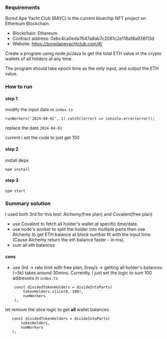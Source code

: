 ### Requirements
Bored Ape Yacht Club (BAYC) is the current bluechip NFT project on Ethereum Blockchain.  
- Blockchain: Ethereum
- Contract address: 0xbc4ca0eda7647a8ab7c2061c2e118a18a936f13d
- Website: https://boredapeyachtclub.com/#/    


Create a program using node.js/Java to get the total ETH value in the crypto wallets of all holders at any time.       


The program should take epoch time as the only input, and output the ETH value.    

### How to run 


#### step 1
modify the input date in `index.ts`
```
runWorkers('2024-04-02', 1).catch((error) => console.error(error));
```
replace the date `2024-04-02` 

current i set the code to just get 100

#### step 2
install deps
```
npm install
```

#### step 3
```
npm start
```

### Summary solution
I used both 3rd for this test: Alchemy(free plan) and Covalent(free plan) 
- use Covalent to fetch all holder's wallet at specific time/date. 
- use node's worker to split the holder into multiple parts then use Alchemy to get ETH balance at block number fit with the input time. (Cause Alchemy return the eth balance faster - in ms). 
- sum all eth balances

#### cons 
- use 3rd -> rate limit with free plan, 5req/s -> getting all holder's balances (~5k) takes around 30mins. Currently, I just set the logic to sum 100 addresses in `index.ts`
```
    const dividedTokenHolders = divideIntoParts(
        tokenHolders.slice(0, 100),
        numWorkers
    );
```   
let remove the slice logic to get **all** wallet balances
 ```
    const dividedTokenHolders = divideIntoParts(
        tokenHolders,
        numWorkers
    );
``` 